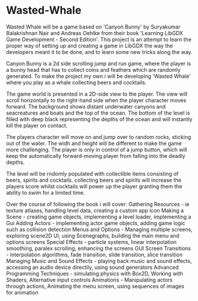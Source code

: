 # Wasted-Whale
Wasted Whale will be a game based on 'Canyon Bunny' by Suryakumar Balakrishnan Nair and Andreas Oehlke from their book 'Learning LibGDX Game Development - Second Edition'. 
This project is an attempt to learn the proper way of setting up and creating a game in LibGDX the way the developers meant it to be done, and to learn some new tricks along the way.

Canyon Bunny is a 2d side scrolling jump and run game, where the player is a bunny head that has to collect coins and feathers which are randomly generated.
To make the project my own i will be developing 'Wasted Whale' where you play as a whale collecting beers and cocktails.

The game world is presented in a 2D-side view to the player. The view will scroll horizontally to the right-hand side when the player character moves forward. The background shows distant underwater canyons and seacreatures and boats and the top of the ocean. The bottom of the level is filled with deep black representing the depths of the ocean and will instantly kill the player on contact.

The players character will move on and jump over to random rocks, sticking out of the water. The widh and height will be different to make the game more challenging. The player is only in control of a jump button, which will keep the automatically forward-moving player from falling into the deadly depths.

The level will be rndomly populated with collectible items consisting of beers, spirits and cocktails. collecting beers and spirits will increase the players score whilst cocktails will power up the player granting them the ability to swim for a limited time.

Over the course of following the book i will cover:
Gathering Resources - ie texture atlases, handling level data, creating a custom app icon
Making a Scene - creating game objects, implementing a level loader, implementing a Gui
Adding Actors - implementing actor game objects, adding game logic such as collision detection
Menus and Options -  Managing multiple screens, exploring scene2D UI, using Scenegraphs, building the main menu and options screens
Special Effects - particle systems, linear interpolation smoothing, paralex scrolling, enhancing the screens GUI
Screen Transitions - interpolation algorithms, fade transition, slide transition, slice transition
Managing Music and Sound Effects - playing back music and sound effects, accessing an audio device directily, using sound generators
Advanced Programming Techniques - simulating physics with Box2D, Working with Shaders, Alternative input controls
Animations - Manipulating actors through actions, Animating the menu screen, using sequences of images for animation


